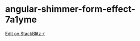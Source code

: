 # angular-shimmer-form-effect-7a1yme

[Edit on StackBlitz ⚡️](https://stackblitz.com/edit/angular-shimmer-form-effect-7a1yme)